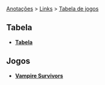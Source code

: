 <link rel="stylesheet" type="text/css" href="../CSS/dark-theme.css">

[Anotações](../) > [Links](./Index.md) > [Tabela de jogos](./Tabela.md)

## Tabela
- **[Tabela](./Jogos/Tabela.md)**

## Jogos
- **[Vampire Survivors](./Pages/VampireSurvivors/VampireSurvivors.md)**